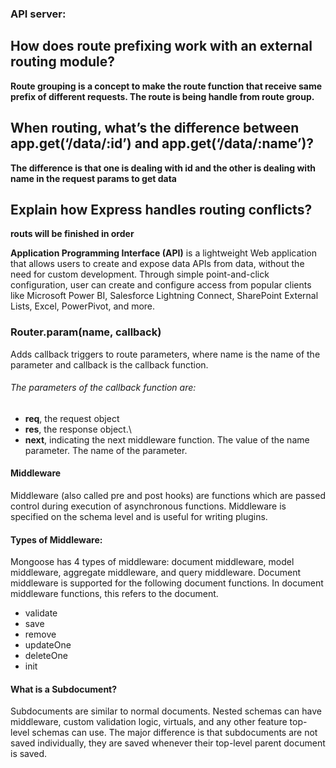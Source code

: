 ### API server:

## How does route prefixing work with an external routing module?

**Route grouping is a concept to make the route function that receive same prefix of different requests. The route is being handle from route group.**

## When routing, what’s the difference between app.get(‘/data/:id’) and app.get(‘/data/:name’)?

**The difference is that one is dealing with id and the other is dealing with name in the request params to get data**

## Explain how Express handles routing conflicts?

**routs will be finished in order**

**Application Programming Interface (API)** is a lightweight Web application that allows users to create and expose data APIs from data, without the need for custom development. Through simple point-and-click configuration, user can create and configure access from popular clients like Microsoft Power BI, Salesforce Lightning Connect, SharePoint External Lists, Excel, PowerPivot, and more.

### Router.param(name, callback)

Adds callback triggers to route parameters, where name is the name of the parameter and callback is the callback function.

###### The parameters of the callback function are:

- **req**, the request object
- **res**, the response object.\
- **next**, indicating the next middleware function. The value of the name parameter. The name of the parameter.

#### Middleware

Middleware (also called pre and post hooks) are functions which are passed control during execution of asynchronous functions. Middleware is specified on the schema level and is useful for writing plugins.

#### Types of Middleware:

Mongoose has 4 types of middleware: document middleware, model middleware, aggregate middleware, and query middleware. Document middleware is supported for the following document functions. In document middleware functions, this refers to the document.

- validate
- save
- remove
- updateOne
- deleteOne
- init

#### What is a Subdocument?

Subdocuments are similar to normal documents. Nested schemas can have middleware, custom validation logic, virtuals, and any other feature top-level schemas can use. The major difference is that subdocuments are not saved individually, they are saved whenever their top-level parent document is saved.
